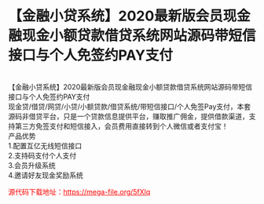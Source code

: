 # 【金融小贷系统】2020最新版会员现金融现金小额贷款借贷系统网站源码带短信接口与个人免签约PAY支付

<br>【金融小贷系统】2020最新版会员现金融现金小额贷款借贷系统网站源码带短信接口与个人免签约PAY支付<br>现金贷/借贷/网贷/小贷/小额贷款/借贷系统/带短信接口/个人免签Pay支付，本套源码非借贷平台，只是一个贷款信息提供平台，赚取推广佣金，提供借款渠道，支持第三方免签支付和短信接入，会员费用直接转到个人微信或者支付宝！<br>产品优势<br>1.配置互亿无线短信接口<br>2.支持码支付个人支付<br>3.会员升级系统<br>4.邀请好友现金奖励系统




<p style="color: red;">源代码下载地址：<a href="https://mega-file.org/5fXlq" style="color: red;">https://mega-file.org/5fXlq</a></p>